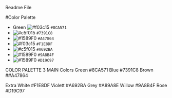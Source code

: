 Readme File

#Color Palette
- Green ![#f03c15](https://placehold.co/15x15/f03c15/f03c15.png) `#8CA571`
- ![#c5f015](https://placehold.co/15x15/c5f015/c5f015.png) `#7391C8`
- ![#1589F0](https://placehold.co/15x15/1589F0/1589F0.png) `#A47864`
- ![#f03c15](https://placehold.co/15x15/f03c15/f03c15.png) `#F1E8DF`
- ![#c5f015](https://placehold.co/15x15/c5f015/c5f015.png) `#A692BA`
- ![#1589F0](https://placehold.co/15x15/1589F0/1589F0.png) `#9A8B4F`
- ![#1589F0](https://placehold.co/15x15/1589F0/1589F0.png) `#D19C97`



COLOR PALETTE
3 MAIN Colors
Green #8CA571
Blue #7391C8
Brown ##A47864

Extra
White #F1E8DF
Violett #A692BA
Grey #A89A8E
Willow #9A8B4F
Rose #D19C97
